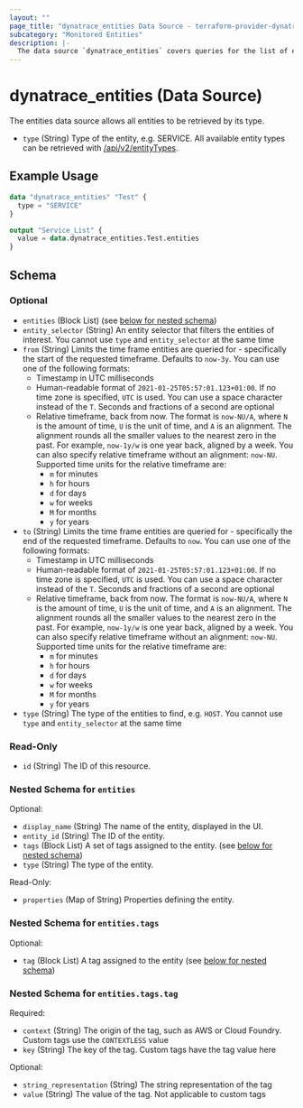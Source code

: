 ```yaml
---
layout: ""
page_title: "dynatrace_entities Data Source - terraform-provider-dynatrace"
subcategory: "Monitored Entities"
description: |-
  The data source `dynatrace_entities` covers queries for the list of entities based off of type
---
```


# dynatrace_entities (Data Source)

The entities data source allows all entities to be retrieved by its type.

- `type` (String) Type of the entity, e.g. SERVICE. All available entity types can be retrieved with [/api/v2/entityTypes](https://www.dynatrace.com/support/help/dynatrace-api/environment-api/entity-v2/get-all-entity-types).

## Example Usage

```terraform
data "dynatrace_entities" "Test" {
  type = "SERVICE"
}

output "Service_List" {
  value = data.dynatrace_entities.Test.entities
}
```

<!-- schema generated by tfplugindocs -->
## Schema

### Optional

- `entities` (Block List) (see [below for nested schema](#nestedblock--entities))
- `entity_selector` (String) An entity selector that filters the entities of interest. You cannot use `type` and `entity_selector` at the same time
- `from` (String) Limits the time frame entities are queried for - specifically the start of the requested timeframe. Defaults to `now-3y`. You can use one of the following formats:
  * Timestamp in UTC milliseconds
  * Human-readable format of `2021-01-25T05:57:01.123+01:00`. If no time zone is specified, `UTC` is used. You can use a space character instead of the `T`. Seconds and fractions of a second are optional
  * Relative timeframe, back from now. The format is `now-NU/A`, where `N` is the amount of time, `U` is the unit of time, and `A` is an alignment. The alignment rounds all the smaller values to the nearest zero in the past. For example, `now-1y/w` is one year back, aligned by a week. You can also specify relative timeframe without an alignment: `now-NU`. Supported time units for the relative timeframe are:
    - `m` for minutes
    - `h` for hours
    - `d` for days
    - `w` for weeks
    - `M` for months
    - `y` for years
- `to` (String) Limits the time frame entities are queried for - specifically the end of the requested timeframe. Defaults to `now`. You can use one of the following formats:
  * Timestamp in UTC milliseconds
  * Human-readable format of `2021-01-25T05:57:01.123+01:00`. If no time zone is specified, `UTC` is used. You can use a space character instead of the `T`. Seconds and fractions of a second are optional
  * Relative timeframe, back from now. The format is `now-NU/A`, where `N` is the amount of time, `U` is the unit of time, and `A` is an alignment. The alignment rounds all the smaller values to the nearest zero in the past. For example, `now-1y/w` is one year back, aligned by a week. You can also specify relative timeframe without an alignment: `now-NU`. Supported time units for the relative timeframe are:
    - `m` for minutes
    - `h` for hours
    - `d` for days
    - `w` for weeks
    - `M` for months
    - `y` for years
- `type` (String) The type of the entities to find, e.g. `HOST`. You cannot use `type` and `entity_selector` at the same time

### Read-Only

- `id` (String) The ID of this resource.

<a id="nestedblock--entities"></a>
### Nested Schema for `entities`

Optional:

- `display_name` (String) The name of the entity, displayed in the UI.
- `entity_id` (String) The ID of the entity.
- `tags` (Block List) A set of tags assigned to the entity. (see [below for nested schema](#nestedblock--entities--tags))
- `type` (String) The type of the entity.

Read-Only:

- `properties` (Map of String) Properties defining the entity.

<a id="nestedblock--entities--tags"></a>
### Nested Schema for `entities.tags`

Optional:

- `tag` (Block List) A tag assigned to the entity (see [below for nested schema](#nestedblock--entities--tags--tag))

<a id="nestedblock--entities--tags--tag"></a>
### Nested Schema for `entities.tags.tag`

Required:

- `context` (String) The origin of the tag, such as AWS or Cloud Foundry. Custom tags use the `CONTEXTLESS` value
- `key` (String) The key of the tag. Custom tags have the tag value here

Optional:

- `string_representation` (String) The string representation of the tag
- `value` (String) The value of the tag. Not applicable to custom tags